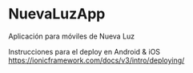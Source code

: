 # NuevaLuzApp
Aplicación para móviles de Nueva Luz

Instrucciones para el deploy en Android & iOS
https://ionicframework.com/docs/v3/intro/deploying/
